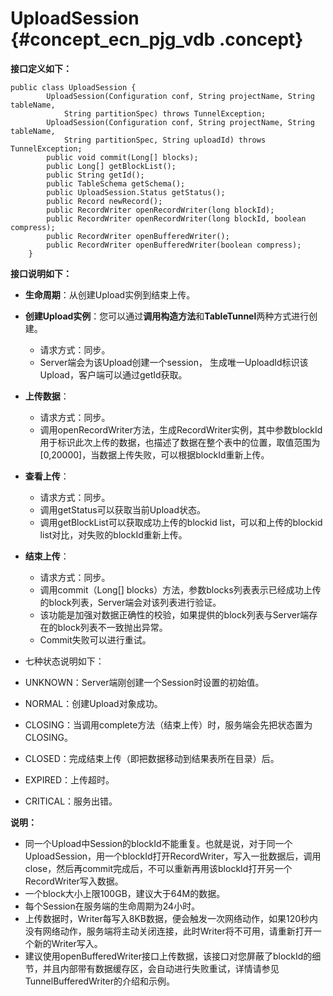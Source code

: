 # UploadSession {#concept_ecn_pjg_vdb .concept}

**接口定义如下：**

```
public class UploadSession {
        UploadSession(Configuration conf, String projectName, String tableName,
            String partitionSpec) throws TunnelException;
        UploadSession(Configuration conf, String projectName, String tableName, 
            String partitionSpec, String uploadId) throws TunnelException;
        public void commit(Long[] blocks);
        public Long[] getBlockList();
        public String getId();
        public TableSchema getSchema();
        public UploadSession.Status getStatus();
        public Record newRecord();
        public RecordWriter openRecordWriter(long blockId);
        public RecordWriter openRecordWriter(long blockId, boolean compress);
        public RecordWriter openBufferedWriter();
        public RecordWriter openBufferedWriter(boolean compress);
    }
```

**接口说明如下：**

-   **生命周期**：从创建Upload实例到结束上传。
-   **创建Upload实例**：您可以通过**调用构造方法**和**TableTunnel**两种方式进行创建。
    -   请求方式：同步。
    -   Server端会为该Upload创建一个session， 生成唯一UploadId标识该Upload，客户端可以通过getId获取。
-   **上传数据**：
    -   请求方式：同步。
    -   调用openRecordWriter方法，生成RecordWriter实例，其中参数blockId用于标识此次上传的数据，也描述了数据在整个表中的位置，取值范围为\[0,20000\]，当数据上传失败，可以根据blockId重新上传。
-   **查看上传**：
    -   请求方式：同步。
    -   调用getStatus可以获取当前Upload状态。
    -   调用getBlockList可以获取成功上传的blockid list，可以和上传的blockid list对比，对失败的blockId重新上传。
-   **结束上传**：
    -   请求方式：同步。
    -   调用commit（Long\[\] blocks）方法，参数blocks列表表示已经成功上传的block列表，Server端会对该列表进行验证。
    -   该功能是加强对数据正确性的校验，如果提供的block列表与Server端存在的block列表不一致抛出异常。
    -   Commit失败可以进行重试。
-   七种状态说明如下：

-   UNKNOWN：Server端刚创建一个Session时设置的初始值。
-   NORMAL：创建Upload对象成功。
-   CLOSING：当调用complete方法（结束上传）时，服务端会先把状态置为CLOSING。
-   CLOSED：完成结束上传（即把数据移动到结果表所在目录）后。
-   EXPIRED：上传超时。
-   CRITICAL：服务出错。

**说明：** 

-   同一个Upload中Session的blockId不能重复。也就是说，对于同一个UploadSession，用一个blockId打开RecordWriter，写入一批数据后，调用close，然后再commit完成后，不可以重新再用该blockId打开另一个RecordWriter写入数据。
-   一个block大小上限100GB，建议大于64M的数据。
-   每个Session在服务端的生命周期为24小时。
-   上传数据时，Writer每写入8KB数据，便会触发一次网络动作，如果120秒内没有网络动作，服务端将主动关闭连接，此时Writer将不可用，请重新打开一个新的Writer写入。
-   建议使用openBufferedWriter接口上传数据，该接口对您屏蔽了blockId的细节，并且内部带有数据缓存区，会自动进行失败重试，详情请参见TunnelBufferedWriter的介绍和示例。


